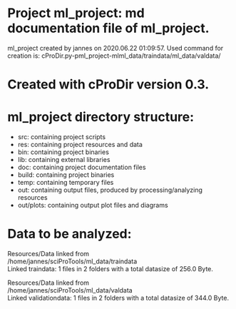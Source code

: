 # Project ml_project: md documentation file of ml_project.
ml_project created by jannes on 2020.06.22 01:09:57.
Used command for creation is:
cProDir.py-pml_project-mlml_data/traindata/ml_data/valdata/
# Created with cProDir version 0.3.

# ml_project directory structure:
-   src: containing project scripts
-   res: containing project resources and data
-   bin: containing project binaries
-   lib: containing external libraries
-   doc: containing project documentation files
-   build: containing project binaries
-   temp: containing temporary files
-   out: containing output files, produced by processing/analyzing resources
-   out/plots: containing output plot files and diagrams

# Data to be analyzed:
Resources/Data linked from<br>
/home/jannes/sciProTools/ml_data/traindata<br>
Linked traindata: 1 files in 2 folders with a total datasize of 256.0 Byte.<br>

Resources/Data linked from<br>
/home/jannes/sciProTools/ml_data/valdata<br>
Linked validationdata: 1 files in 2 folders with a total datasize of 344.0 Byte.<br>

